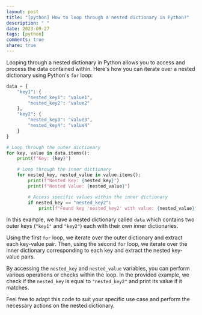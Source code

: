 ```yaml
---
layout: post
title: "[python] How to loop through a nested dictionary in Python?"
description: " "
date: 2023-09-27
tags: [python]
comments: true
share: true
---
```


Looping through a nested dictionary in Python allows you to access and process the data contained within. Here's how you can iterate over a nested dictionary using Python's `for` loop:

```python
data = {
    "key1": {
        "nested_key1": "value1",
        "nested_key2": "value2"
    },
    "key2": {
        "nested_key3": "value3",
        "nested_key4": "value4"
    }
}

# Loop through the outer dictionary
for key, value in data.items():
    print(f"Key: {key}")

    # Loop through the inner dictionary
    for nested_key, nested_value in value.items():
        print(f"Nested Key: {nested_key}")
        print(f"Nested Value: {nested_value}")

        # Access specific values within the inner dictionary
        if nested_key == "nested_key2":
            print(f"Found key 'nested_key2' with value: {nested_value}")
```

In this example, we have a nested dictionary called `data` which contains two outer keys (`"key1"` and `"key2"`) each with their own inner dictionaries. 

Using the first `for` loop, we iterate over the outer dictionary and extract each key-value pair. Then, using the second `for` loop, we iterate over the inner dictionary corresponding to each key and extract the nested key-value pairs.

By accessing the `nested_key` and `nested_value` variables, you can perform various operations or checks within the loop. In the provided example, we check if the `nested_key` is equal to `"nested_key2"` and print its value if it matches.

Feel free to adapt this code to suit your specific use case and perform the necessary actions on the nested dictionary.